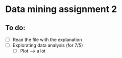 # Data mining assignment 2

## To do:
- [ ] Read the file with the explanation
- [ ] Explorating data analysis (for 7/5) 
  - [ ] Plot --> a lot
